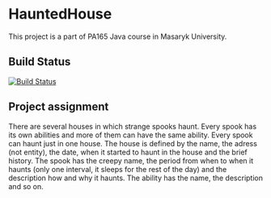 # HauntedHouse
This project is a part of PA165 Java course in Masaryk University.

## Build Status
[![Build Status](https://travis-ci.org/Arcidev/HauntedHouse.png)](https://travis-ci.org/Arcidev/HauntedHouse)

## Project assignment
There are several houses in which strange spooks haunt. Every spook has its own abilities and more of them can have the same ability. Every spook can haunt just in one house. The house is defined by the name, the adress (not entity), the date, when it started to haunt in the house and the brief history. The spook has the creepy name, the period from when to when it haunts (only one interval, it sleeps for the rest of the day) and the description how and why it haunts. The ability has the name, the description and so on.
